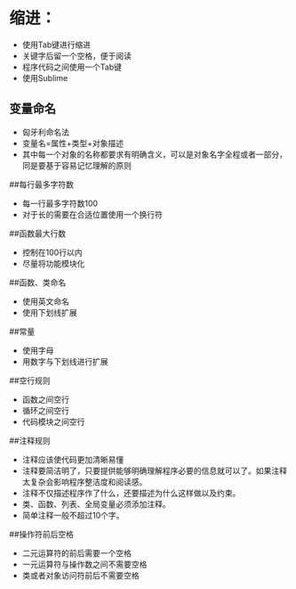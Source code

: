 # 缩进：
- 使用Tab键进行缩进
- 关键字后留一个空格，便于阅读
- 程序代码之间使用一个Tab键
- 使用Sublime

## 变量命名
- 匈牙利命名法
- 变量名=属性+类型+对象描述
- 其中每一个对象的名称都要求有明确含义，可以是对象名字全程或者一部分，同是要基于容易记忆理解的原则

##每行最多字符数
- 每一行最多字符数100
- 对于长的需要在合适位置使用一个换行符

##函数最大行数
- 控制在100行以内
- 尽量将功能模块化

##函数、类命名
- 使用英文命名
- 使用下划线扩展

##常量
- 使用字母
- 用数字与下划线进行扩展

##空行规则
- 函数之间空行
- 循环之间空行
- 代码模块之间空行

##注释规则
- 注释应该使代码更加清晰易懂
- 注释要简洁明了，只要提供能够明确理解程序必要的信息就可以了。如果注释太复杂会影响程序整洁度和阅读感。
- 注释不仅描述程序作了什么，还要描述为什么这样做以及约束。
- 类、函数、列表、全局变量必须添加注释。
- 简单注释一般不超过10个字。

##操作符前后空格
- 二元运算符的前后需要一个空格
- 一元运算符与操作数之间不需要空格
- 类或者对象访问符前后不需要空格
